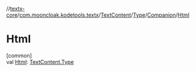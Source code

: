 //[textx-core](../../../../../index.md)/[com.mooncloak.kodetools.textx](../../../index.md)/[TextContent](../../index.md)/[Type](../index.md)/[Companion](index.md)/[Html](-html.md)

# Html

[common]\
val [Html](-html.md): [TextContent.Type](../index.md)
